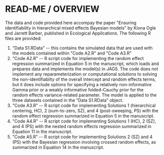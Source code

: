 # READ-ME / OVERVIEW

The data and code provided here accompay the paper "Ensuring identifiability in hierarchical mixed effects Bayesian models" 
by Kiona Ogle and Jarrett Barber, published in Ecological Appilcations. The following R files are provided:

1) "Data S1.RData" -- this contains the simulated data that are used with the models contained within "Code A2.R" and "Code A3.R"
2) "Code A2.R" -- R script code for implementing the random effect regression summarized in Equation 5 in the manuscript, which loads and prepares data and implements the model(s) in JAGS. The code does not implement any reparameterization or computational solutions to solving the non-identifiabilty of the overall intercept and random effects terms, but it does include options for specifying a relatively non-informative Gamma prior or a weakly informative folded-Cauchy prior for the random effects variance-related parameter. The model is applied to the three datasets contained in the “Data S1.RData” object.
3) "Code A3.R" -- R script code for implementing Solutions 1 (hierarchical centering, HC), 2 (sum-to-zero, SZ), and 4 (post-sweeping, PS) with the random effect regression summarized in Equation 5 in the manuscript.
4) "Code A4.R" -- R script code for implementing Solutions 1 (HC), 2 (SZ), and 4 (PS) with the nested random effects regression summarized in Equation 11 in the manuscript.
5) "Code A5.R" -- R script code for implementing Solutions 2 (SZ) and 4 (PS) with the Bayesian regression involving crossed random effects, as summarized in Equation 14 in the manuscript.
